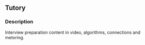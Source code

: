 ## Tutory

### Description

Interview preparation content in video, algorithms, connections and metoring.
